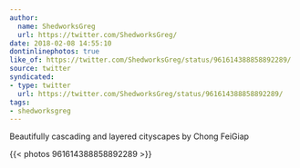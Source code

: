 ```yaml
---
author:
  name: ShedworksGreg
  url: https://twitter.com/ShedworksGreg/
date: 2018-02-08 14:55:10
dontinlinephotos: true
like_of: https://twitter.com/ShedworksGreg/status/961614388858892289/
source: twitter
syndicated:
- type: twitter
  url: https://twitter.com/ShedworksGreg/status/961614388858892289/
tags:
- shedworksgreg
---
```


Beautifully cascading and layered cityscapes by Chong FeiGiap 

{{< photos 961614388858892289 >}}